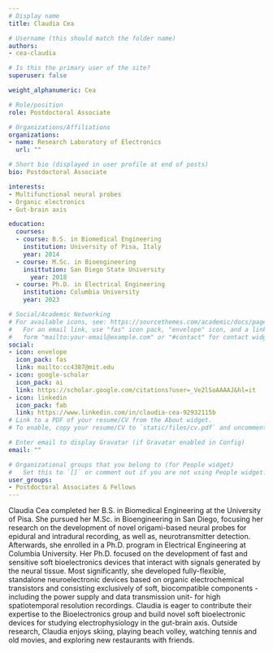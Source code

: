 ```yaml
---
# Display name
title: Claudia Cea

# Username (this should match the folder name)
authors:
- cea-claudia

# Is this the primary user of the site?
superuser: false

weight_alphanumeric: Cea

# Role/position
role: Postdoctoral Associate

# Organizations/Affiliations
organizations:
- name: Research Laboratory of Electronics
  url: ""

# Short bio (displayed in user profile at end of posts)
bio: Postdoctoral Associate

interests:
- Multifunctional neural probes
- Organic electronics
- Gut-brain axis

education:
  courses:
  - course: B.S. in Biomedical Engineering
    institution: University of Pisa, Italy
    year: 2014
  - course: M.Sc. in Bioengineering
    insittution: San Diego State University
      year: 2018
  - course: Ph.D. in Electrical Engineering
    institution: Columbia University
    year: 2023

# Social/Academic Networking
# For available icons, see: https://sourcethemes.com/academic/docs/page-builder/#icons
#   For an email link, use "fas" icon pack, "envelope" icon, and a link in the
#   form "mailto:your-email@example.com" or "#contact" for contact widget.
social:
- icon: envelope
  icon_pack: fas
  link: mailto:cc4387@mit.edu
- icon: google-scholar
  icon_pack: ai
  link: https://scholar.google.com/citations?user=_Ve2lSoAAAAJ&hl=it
- icon: linkedin
  icon_pack: fab
  link: https://www.linkedin.com/in/claudia-cea-92932115b
# Link to a PDF of your resume/CV from the About widget.
# To enable, copy your resume/CV to `static/files/cv.pdf` and uncomment the lines below.

# Enter email to display Gravatar (if Gravatar enabled in Config)
email: ""

# Organizational groups that you belong to (for People widget)
#   Set this to `[]` or comment out if you are not using People widget.
user_groups:
- Postdoctoral Associates & Fellows
---
```

Claudia Cea completed her B.S. in Biomedical Engineering at the University of Pisa. She pursued her M.Sc. in Bioengineering in San Diego, focusing her research on the development of novel origami-based neural probes for epidural and intradural recording, as well as, neurotransmitter detection. Afterwards, she enrolled in a Ph.D. program in Electrical Engineering at Columbia University. Her Ph.D. focused on the development of fast and sensitive soft bioelectronics devices that interact with signals generated by the neural tissue. Most significantly, she developed fully-flexible, standalone neuroelectronic devices based on organic electrochemical transistors and consisting exclusively of soft, biocompatible components -including the power supply and data transmission unit- for high spatiotemporal resolution recordings. Claudia is eager to contribute their expertise to the Bioelectronics group and build novel soft bioelectronic devices for studying electrophysiology in the gut-brain axis. Outside research, Claudia enjoys skiing, playing beach volley, watching tennis and old movies, and exploring new restaurants with friends.